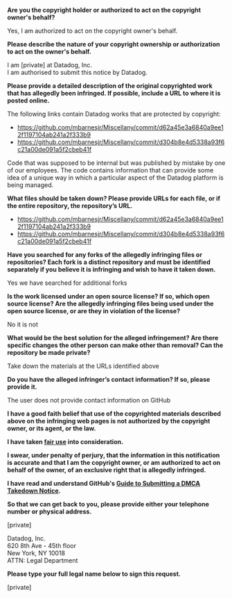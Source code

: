 **Are you the copyright holder or authorized to act on the copyright owner's behalf?**

Yes, I am authorized to act on the copyright owner's behalf.

**Please describe the nature of your copyright ownership or authorization to act on the owner's behalf.**

I am [private] at Datadog, Inc.  
I am authorised to submit this notice by Datadog.

**Please provide a detailed description of the original copyrighted work that has allegedly been infringed. If possible, include a URL to where it is posted online.**

The following links contain Datadog works that are protected by copyright:

- https://github.com/mbarnesjr/Miscellany/commit/d62a45e3a6840a9ee12f1197104ab241a2f333b9  
- https://github.com/mbarnesjr/Miscellany/commit/d304b8e4d5338a93f6c21a00de091a5f2cbeb41f

Code that was supposed to be internal but was published by mistake by one of our employees. The code contains information that can provide some idea of a unique way in which a particular aspect of the Datadog platform is being managed.

**What files should be taken down? Please provide URLs for each file, or if the entire repository, the repository’s URL.**

- https://github.com/mbarnesjr/Miscellany/commit/d62a45e3a6840a9ee12f1197104ab241a2f333b9  
- https://github.com/mbarnesjr/Miscellany/commit/d304b8e4d5338a93f6c21a00de091a5f2cbeb41f

**Have you searched for any forks of the allegedly infringing files or repositories? Each fork is a distinct repository and must be identified separately if you believe it is infringing and wish to have it taken down.**

Yes we have searched for additional forks

**Is the work licensed under an open source license? If so, which open source license? Are the allegedly infringing files being used under the open source license, or are they in violation of the license?**

No it is not

**What would be the best solution for the alleged infringement? Are there specific changes the other person can make other than removal? Can the repository be made private?**

Take down the materials at the URLs identified above

**Do you have the alleged infringer’s contact information? If so, please provide it.**

The user does not provide contact information on GitHub

**I have a good faith belief that use of the copyrighted materials described above on the infringing web pages is not authorized by the copyright owner, or its agent, or the law.**

**I have taken <a href="https://www.lumendatabase.org/topics/22">fair use</a> into consideration.**

**I swear, under penalty of perjury, that the information in this notification is accurate and that I am the copyright owner, or am authorized to act on behalf of the owner, of an exclusive right that is allegedly infringed.**

**I have read and understand GitHub's <a href="https://help.github.com/articles/guide-to-submitting-a-dmca-takedown-notice/">Guide to Submitting a DMCA Takedown Notice</a>.**

**So that we can get back to you, please provide either your telephone number or physical address.**

[private]

Datadog, Inc.  
620 8th Ave - 45th floor  
New York, NY 10018  
ATTN: Legal Department  

**Please type your full legal name below to sign this request.**

[private]
